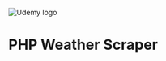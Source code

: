 ![Udemy logo](https://www.udemy.com/staticx/udemy/images/v6/logo-coral-light.svg)

# PHP Weather Scraper
